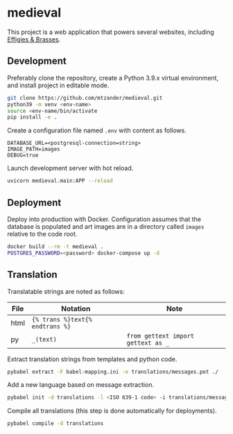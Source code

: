 # medieval

This project is a web application that powers several websites, including [Effigies & Brasses](https://effigiesandbrasses.com).

## Development

Preferably clone the repository, create a Python 3.9.x virtual environment, and install project in editable mode.

```bash
git clone https://github.com/mtzander/medieval.git
python39 -m venv <env-name>
source <env-name/bin/activate
pip install -e .
```

Create a configuration file named `.env` with content as follows.

```
DATABASE_URL=<postgresql-connection=string>
IMAGE_PATH=images
DEBUG=true
```

Launch development server with hot reload.

```bash
uvicorn medieval.main:APP --reload
```

## Deployment

Deploy into production with Docker. Configuration assumes that the database is populated and art images are in a directory called `images` relative to the code root.

```bash
docker build --rm -t medieval .
POSTGRES_PASSWORD=<password> docker-compose up -d
```

## Translation

Translatable strings are noted as follows:

| File | Notation | Note |
|------|----------|------|
| html | `{% trans %}text{% endtrans %}` |
| py | `_(text)` | `from gettext import gettext as _` |


Extract translation strings from templates and python code.

```bash
pybabel extract -F babel-mapping.ini -o translations/messages.pot ./
```

Add a new language based on message extraction.

```bash
pybabel init -d translations -l <ISO 639-1 code> -i translations/messages.pot
```

Compile all translations (this step is done automatically for deployments).

```bash
pybabel compile -d translations
```
